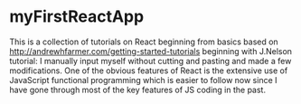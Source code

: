 # myFirstReactApp
This is a collection of tutorials on React beginning from basics based on http://andrewhfarmer.com/getting-started-tutorials beginning with J.Nelson tutorial:  I manually input myself without cutting and pasting and made a few modifications.  One of the obvious features of React is the extensive use of JavaScript functional programming which is easier to follow now since I have gone through most of the key features of JS coding in the past.
